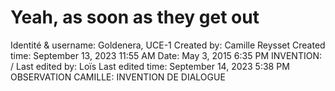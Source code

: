 # Yeah, as soon as they get out

Identité & username: Goldenera, UCE-1
Created by: Camille Reysset
Created time: September 13, 2023 11:55 AM
Date: May 3, 2015 6:35 PM
INVENTION: /
Last edited by: Loïs
Last edited time: September 14, 2023 5:38 PM
OBSERVATION CAMILLE: INVENTION DE DIALOGUE